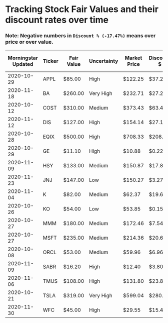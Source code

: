 # Tracking Stock Fair Values and their discount rates over time

### Note: Negative numbers in `Discount % (-17.47%)` means over price or over value.

| Morningstar Updated | Ticker | Fair Value | Uncertainty | Market Price | Discount $ | Discount % | Query Date | Out of Date |
|---------------------|--------|------------|-------------|--------------|------------|------------|------------|-------------|
| 2020-10-29          | APPL   | $85.00     | High        | $122.25      | $37.25     | -43.82%    | 12/6/2020  | 38          |
| 2020-11-18          | BA     | $260.00    | Very High   | $232.71      | $27.29     | 10.50%     | 12/6/2020  | 18          |
| 2020-10-12          | COST   | $310.00    | Medium      | $373.43      | $63.43     | -20.46%    | 12/6/2020  | 55          |
| 2020-11-12          | DIS    | $127.00    | High        | $154.14      | $27.14     | -21.37%    | 12/6/2020  | 24          |
| 2020-10-28          | EQIX   | $500.00    | High        | $708.33      | $208.33    | -41.67%    | 12/6/2020  | 39          |
| 2020-10-29          | GE     | $11.10     | High        | $10.88       | $0.22      | 1.98%      | 12/6/2020  | 38          |
| 2020-11-09          | HSY    | $133.00    | Medium      | $150.87      | $17.87     | -13.44%    | 12/6/2020  | 27          |
| 2020-11-23          | JNJ    | $147.00    | Low         | $150.27      | $3.27      | -2.22%     | 12/6/2020  | 13          |
| 2020-11-04          | K      | $82.00     | Medium      | $62.37       | $19.63     | 23.94%     | 12/6/2020  | 32          |
| 2020-10-26          | KO     | $54.00     | Low         | $53.85       | $0.15      | 0.28%      | 12/6/2020  | 41          |
| 2020-10-27          | MMM    | $180.00    | Medium      | $172.46      | $7.54      | 4.19%      | 12/6/2020  | 40          |
| 2020-10-27          | MSFT   | $235.00    | Medium      | $214.36      | $20.64     | 8.78%      | 12/6/2020  | 40          |
| 2020-10-08          | ORCL   | $53.00     | Medium      | $59.96       | $6.96      | -13.13%    | 12/6/2020  | 59          |
| 2020-11-09          | SABR   | $16.20     | High        | $12.40       | $3.80      | 23.46%     | 12/6/2020  | 27          |
| 2020-11-06          | TMUS   | $108.00    | High        | $131.80      | $23.80     | -22.04%    | 12/6/2020  | 30          |
| 2020-10-21          | TSLA   | $319.00    | Very High   | $599.04      | $280.04    | -87.79%    | 12/6/2020  | 46          |
| 2020-11-30          | WFC    | $45.00     | High        | $29.55       | $15.45     | 34.33%     | 12/6/2020  | 6           |